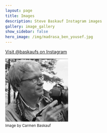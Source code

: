 ```yaml
---
layout: page
title: Images
description: Steve Baskauf Instagram images
gallery: image_gallery
show_sidebar: false
hero_image: /img/madrasa_ben_yousef.jpg
---
```


[Visit @baskaufs on Instagram](https://www.instagram.com/baskaufs/)

<img src="/img/profile-pic-carmen-small.jpg" alt="Steve Baskauf profile photo" width="200"><br/>
<small>Image by Carmen Baskauf</small>

